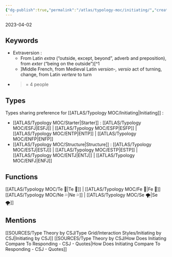 ```yaml
---
{"dg-publish":true,"permalink":"/atlas/typology-moc/initiating/","created":"","updated":""}
---
```


2023-04-02

## Keywords
- Extraversion : 
	- From Latin _extra_ (“outside, except, beyond”, adverb and preposition), from _exter_ (“being on the outside”)[^1
	- ]Middle French, from Medieval Latin _version-, versio_ act of turning, change, from Latin _vertere_ to turn
- >= 4 people 

## Types 
Types sharing preference for [[ATLAS/Typology MOC/Initiating\|Initiating]] :
- [[ATLAS/Typology MOC/Starter\|Starter]] : [[ATLAS/Typology MOC/ESFJ\|ESFJ]] | [[ATLAS/Typology MOC/ESFP\|ESFP]] | [[ATLAS/Typology MOC/ENTP\|ENTP]] | [[ATLAS/Typology MOC/ENFP\|ENFP]] 
- [[ATLAS/Typology MOC/Structure\|Structure]] : [[ATLAS/Typology MOC/ESTJ\|ESTJ]] | [[ATLAS/Typology MOC/ESTP\|ESTP]] | [[ATLAS/Typology MOC/ENTJ\|ENTJ]] | [[ATLAS/Typology MOC/ENFJ\|ENFJ]]

## Functions 
[[ATLAS/Typology MOC/Te 🏹\|Te 🏹]] | [[ATLAS/Typology MOC/Fe 💉\|Fe 💉]] 
[[ATLAS/Typology MOC/Ne 💦\|Ne 💦]] | [[ATLAS/Typology MOC/Se 🌪️\|Se 🌪️]] 

## Mentions
[[SOURCES/Type Theory by CSJ/Type Grid/Interaction Styles/Initiating by CSJ\|Initiating by CSJ]]
[[SOURCES/Type Theory by CSJ/How Does Initiating Compare To Responding - CSJ - Quotes\|How Does Initiating Compare To Responding - CSJ - Quotes]]

[^1]: [extra- - Wiktionary](https://en.wiktionary.org/wiki/extra-#:~:text=English-,Etymology,being%20on%20the%20outside%E2%80%9D).)
[^2]: 
[^3]: 
